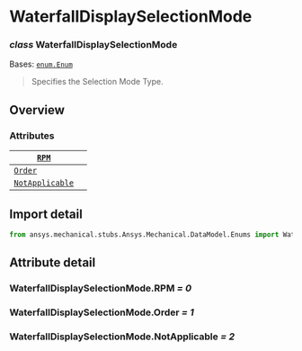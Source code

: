 # WaterfallDisplaySelectionMode

### *class* WaterfallDisplaySelectionMode

Bases: [`enum.Enum`](https://docs.python.org/3/library/enum.html#enum.Enum)

> Specifies the Selection Mode Type.

> <!-- !! processed by numpydoc !! -->

## Overview

### Attributes

| [`RPM`](#WaterfallDisplaySelectionMode.RPM)                     |    |
|-----------------------------------------------------------------|----|
| [`Order`](#WaterfallDisplaySelectionMode.Order)                 |    |
| [`NotApplicable`](#WaterfallDisplaySelectionMode.NotApplicable) |    |

## Import detail

```python
from ansys.mechanical.stubs.Ansys.Mechanical.DataModel.Enums import WaterfallDisplaySelectionMode
```

## Attribute detail

### WaterfallDisplaySelectionMode.RPM *= 0*

### WaterfallDisplaySelectionMode.Order *= 1*

### WaterfallDisplaySelectionMode.NotApplicable *= 2*
